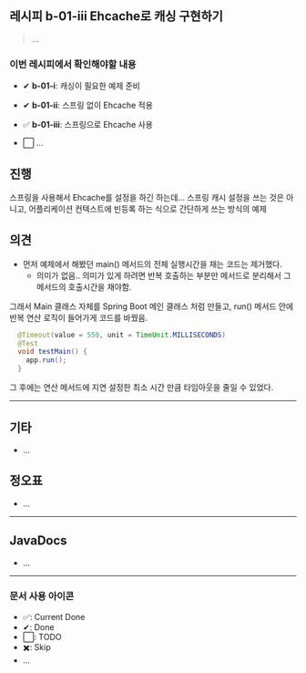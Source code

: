 ## 레시피 b-01-iii Ehcache로 캐싱 구현하기

> ...

### 이번 레시피에서 확인해야할  내용

* ✔ **b-01-i**:  캐싱이 필요한 예제 준비

* ✔ **b-01-ii**:  스프링 없이 Ehcache 적용 

* ✅ **b-01-iii**:  스프링으로 Ehcache 사용

* ⬜ ...

  



## 진행

스프링을 사용해서 Ehcache를 설정을 하긴 하는데... 스프링 캐시 설정을 쓰는 것은 아니고, 어플리케이션 컨텍스트에 빈등록 하는 식으로 간단하게 쓰는 방식의 예제




## 의견

* 먼저 예제에서 해봤던 main() 메서드의 전체 실행시간을 재는 코드는 제거했다.
  * 의미가 없음.. 의미가 있게 하려면 반복 호출하는 부분만 메서드로 분리해서 그 메서드의 호출시간을 재야함.


그래서 Main 클래스 자체를 Spring Boot 메인 클래스 처럼 만들고, run() 메서드 안에 반복 연산 로직이 들어가게 코드를 바꿨음.

```java
  @Timeout(value = 550, unit = TimeUnit.MILLISECONDS)
  @Test
  void testMain() {
    app.run();
  }
```

그 후에는 연산 메서드에 지연 설정한 최소 시간 만큼 타임아웃을 줄일 수 있었다.




---

## 기타

* ...

  

## 정오표

* ...
  


---

## JavaDocs

* ...



---

### 문서 사용 아이콘

* ✅: Current Done
* ✔: Done
* ⬜: TODO
* ✖️: Skip
* ...

